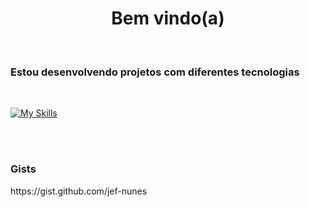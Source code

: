 <h1 align="center">Bem vindo(a)</h1><br>
<h3>Estou desenvolvendo projetos com diferentes tecnologias</h3><br>

[![My Skills](https://skillicons.dev/icons?i=html,css,js,nodejs,react,java,spring,mysql,php,python,bash&theme=dark)](https://github.com/jef-nunes?tab=repositories)

<br><br>

<h3>Gists</h3>
https://gist.github.com/jef-nunes

<!--
**jef-nunes/jef-nunes** is a ✨ _special_ ✨ repository because its `README.md` (this file) appears on your GitHub profile.

Here are some ideas to get you started:

- 🔭 I’m currently working on ...
- 🌱 I’m currently learning ...
- 👯 I’m looking to collaborate on ...
- 🤔 I’m looking for help with ...
- 💬 Ask me about ...
- 📫 How to reach me: ...
- 😄 Pronouns: ...
- ⚡ Fun fact: ...
-->
